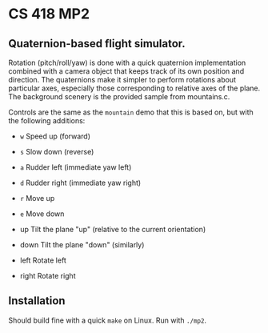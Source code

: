 # CS 418 MP2

## Quaternion-based flight simulator.
Rotation (pitch/roll/yaw) is done with a quick quaternion implementation combined with a camera object that keeps track of its own position and direction. The quaternions make it simpler to perform rotations about particular axes, especially those corresponding to relative axes of the plane. The background scenery is the provided sample from mountains.c.

Controls are the same as the `mountain` demo that this is based on, but with the following additions:

* `w`   Speed up (forward)
* `s`   Slow down (reverse)
* `a`   Rudder left (immediate yaw left)
* `d`   Rudder right (immediate yaw right)
* `r`   Move up
* `e`   Move down

* up      Tilt the plane "up" (relative to the current orientation)
* down    Tilt the plane "down" (similarly)
* left    Rotate left
* right   Rotate right


## Installation ##
Should build fine with a quick `make` on Linux. Run with `./mp2`.
